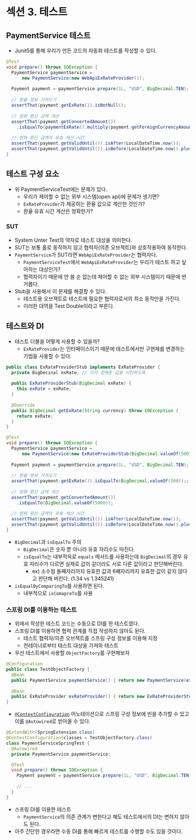 # 섹션 3. 테스트
## PaymentService 테스트

- Junit5를 통해 우리가 만든 코드의 자동화 테스트를 작성할 수 있다.

```java
@Test
void prepare() throws IOException {
  PaymentService paymentService = 
      new PaymentService(new WebApiExRateProvider());
  
  Payment payment = paymentService.prepare(1L, "USD", BigDecimal.TEN);
  
  // 환율 정보 가져오기
  assertThat(payment.getExRate()).isNotNull();
  
  // 원화 환산 금액 계산
  assertThat(payment.getConvertedAmount())
    .isEqualTo(paymentExRate().multiply(payment.getForeignCurrencyAmount()));
    
  // 원화 환산 금액의 유효 계산 시간
  assertThat(payment.getValidUntil()).isAfter(LocalDateTime.now());
  assertThat(payment.getValidUntil()).isBefore(LocalDateTime.now().plusMinutes(30));
}
```

## 테스트 구성 요소

- 위 PaymentServiceTest에는 문제가 있다.
    - 우리가 제어할 수 없는 외부 시스템(open api)에 문제가 생기면?
    - `ExRateProvider`가 제공하는 환율 값으로 계산한 것인가?
    - 환율 유효 시간 계산은 정확한가?

### SUT

- System Unter Test의 약자로 테스트 대상을 의미한다.
- SUT는 보통 홀로 동작하지 않고 협력자(의존 오브젝트)와 상호작용하여 동작한다.
- `PaymentService`가 SUT라면 `WebApiExRateProvider`는 협력자다.
    - `PaymentServiceTest`에서 `WebApiExRateProvider`는 우리가 테스트 하고 싶어하는 대상인가?
    - 협력자이기 때문에 안 쓸 순 없는데 제어할 수 없는 외부 시스템이기 때문에 번거롭다.
- Stub을 사용해서 이 문제를 해결할 수 있다.
    - 테스트용 오브젝트로 테스트에 필요한 협력자로서의 최소 동작만을 가진다.
    - 이러한 대역을 Test Double이라고 부른다.

## 테스트와 DI

- 테스트 더블을 어떻게 사용할 수 있을까?
    - `ExRateProvider`는 인터페이스이기 때문에 테스트에서만 구현체를 변경하는 기법을 사용할 수 있다.

```java
public class ExRateProviderStub implements ExRateProvider {
  private BigDecinal exRate; // 미리 정해둔 값을 리턴하도록
  
  public ExRateProviderStub(BigDecimal exRate) {
    this.exRate = exRate;
  }
  
  @Override
  public BigDecimal getExRate(String currency) throw IOException {
    return exRate;
  }
}
```

```java
@Test
void prepare() throws IOException {
  PaymentService paymentService = 
      new PaymentService(new ExRateProviderStub(BigDecimal.valueOf(500)));
  
  Payment payment = paymentService.prepare(1L, "USD", BigDecimal.TEN);
  
  // 환율 정보 가져오기
  assertThat(payment.getExRate()).isEqualTo(BigDecimal.valueOf(500));;
  
  // 원화 환산 금액 계산
  assertThat(payment.getConvertedAmount())
    .isEqualTo(BigDecimal.valueOf(5000));
    
  // 원화 환산 금액의 유효 계산 시간
  assertThat(payment.getValidUntil()).isAfter(LocalDateTime.now());
  assertThat(payment.getValidUntil()).isBefore(LocalDateTime.now().plusMinutes(30));
}
```

- `BigDecimal`과 `isEqualTo` 주의
    - `BigDecimal`은 숫자 뿐 아니라 유효 자리수도 따진다.
    - `isEqualTo`는 내부적윽로 `equals` 메서드를 사용하는데 `BigDecimal`의 경우 유효 자리수가 다르면 실제로 값이 같더라도 서로 다른 값이라고 판단해버린다.
        - ex) 소수점 둘째자리까지 유효한 값과 6째자리까지 유효한 값이 같지 않다고 판단해 버린다. (1.34 vs 1.345241)
- `isEqualByComparingTo`를 사용하면 된다.
    - 내부적으로 `isComapreTo`를 사용

### 스프링 DI를 이용하는 테스트

- 위에서 작성한 테스트 코드는 수동으로 DI를 한 테스트였다.
- 스프링 DI를 이용하면 협력 관계를 직접 작성하지 않아도 된다.
  - 테스트 협력자/의존 오브젝트를 스프링 구성 정보를 이용해 지정
  - 컨테이너로부터 테스트 대상을 가져와 테스트
- 우선 테스트에서 사용할 `ObjectFactory`를 구현해보자

```java
@Configuration
public class TestObjectFactory {
  @Bean
  public PaymentService paymentService() { return new PaymentService(exRateProvider()); }
  
  @Bean
  public ExRateProvider exRateProvider() { return new ExRateProviderStub(BigDecimal.valueOf(1_1000)); }
}
```

- [`@ContextConfiguration`](https://docs.spring.io/spring-framework/reference/testing/annotations/integration-spring/annotation-contextconfiguration.html#page-title) 어노테이션으로 스프링 구성 정보에 빈을 추가할 수 있고 이를 `@Autowired`로 받아올 수 있다.

```java
@ExtendWith(SpringExtension.class)
@ContextConfiguration(classes = TestObjectFactory.class)
class PaymentServiceSpringTest {
  @Autowired
  private PaymentService paymentService;

  @Test
  void prepare() throws IOException {
    Payment payment = paymentService.prepare(1L, "USD", BigDecimal.TEN);
  
    // ...
  }
}
```

- 스프링 DI를 이용한 테스트
  - `PaymentService`의 의존 관계가 변한다고 해도 테스트에서의 DI는 변하지 않아도 된다.
- 아주 간단한 경우라면 수동 DI를 통해 빠르게 테스트를 수행할 수도 있을 것이다.
